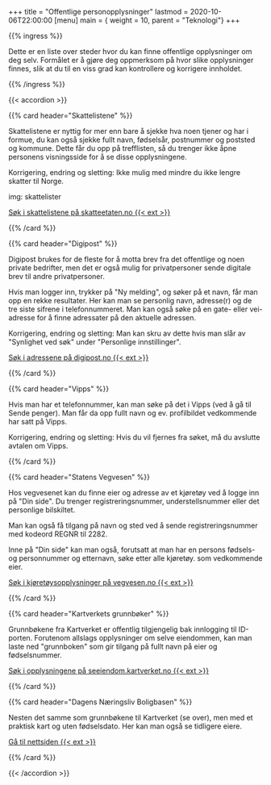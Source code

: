 +++
title = "Offentlige personopplysninger"
lastmod = 2020-10-06T22:00:00
[menu]
main = { weight = 10, parent = "Teknologi"}
+++

{{% ingress %}}

Dette er en liste over steder hvor du kan finne offentlige opplysninger om deg selv. Formålet er
å gjøre deg oppmerksom på hvor slike opplysninger finnes, slik at du til en viss grad kan kontrollere
og korrigere innholdet.

{{% /ingress %}}

{{< accordion >}}

{{% card header="Skattelistene" %}}

Skattelistene er nyttig for mer enn bare å sjekke hva noen tjener og har i formue, du kan også sjekke fullt navn, fødselsår, postnummer og poststed og kommune. Dette får du opp på trefflisten, så
du trenger ikke åpne personens visningsside for å se disse opplysningene.

Korrigering, endring og sletting: Ikke mulig med mindre du ikke lengre skatter til Norge.

img: skattelister

[Søk i skattelistene på skatteetaten.no {{< ext >}}
](https://www.skatteetaten.no/person/skatt/skatteoppgjor/skattelistene/)

{{% /card %}}

{{% card header="Digipost" %}}

Digipost brukes for de fleste for å motta brev fra det offentlige og noen private
bedrifter, men det er også mulig for privatpersoner sende digitale brev til andre
privatpersoner.

Hvis man logger inn, trykker på "Ny melding", og søker på et navn,
får man opp en rekke resultater. Her kan man se personlig navn, adresse(r) og
de tre siste sifrene i telefonnummeret. Man kan også søke på en gate- eller vei-
adresse for å finne adressater på den aktuelle adressen.

Korrigering, endring og sletting: Man kan skru av dette hvis man slår av "Synlighet ved søk" under "Personlige innstillinger".

[Søk i adressene på digipost.no {{< ext >}}
](https://www.digipost.no/)

{{% /card %}}

{{% card header="Vipps" %}}

Hvis man har et telefonnummer, kan man søke på det i Vipps (ved å gå til Sende penger).
Man får da opp fullt navn og ev. profilbildet vedkommende har satt på Vipps.

Korrigering, endring og sletting: Hvis du vil fjernes fra søket, må du avslutte avtalen om Vipps.

{{% /card %}}

{{% card header="Statens Vegvesen" %}}

Hos vegvesenet kan du finne eier og adresse av et kjøretøy ved å logge inn på "Din side". Du trenger registreringsnummer, understellsnummer eller det personlige bilskiltet.

Man kan også få tilgang på navn og sted ved å sende registreringsnummer med kodeord REGNR til 2282.

Inne på "Din side" kan man også, forutsatt at man har en persons fødsels- og personnummer og etternavn, søke etter alle kjøretøy. som vedkommende eier.

[Søk i kjøretøysopplysninger på vegvesen.no {{< ext >}}](https://www.vegvesen.no/kjoretoy/Kjop+og+salg/Kjøretøyopplysninger/finn-kjoretoyets-eier)

{{% /card %}}

{{% card header="Kartverkets grunnbøker" %}}

Grunnbøkene fra Kartverket er offentlig tilgjengelig bak innlogging til ID-porten. Forutenom
allslags opplysninger om selve eiendommen, kan man laste ned "grunnboken" som gir tilgang på
fullt navn på eier og fødselsnummer.

[Søk i opplysningene på seeiendom.kartverket.no {{< ext >}}](https://seeiendom.kartverket.no)


{{% /card %}}

{{% card header="Dagens Næringsliv Boligbasen" %}}

Nesten det samme som grunnbøkene til Kartverket (se over), men med et praktisk kart og uten
fødselsdato. Her kan man også se tidligere eiere.

[Gå til nettsiden {{< ext >}}](https://www.dn.no/boligpriser)

{{% /card %}}

{{< /accordion >}}
